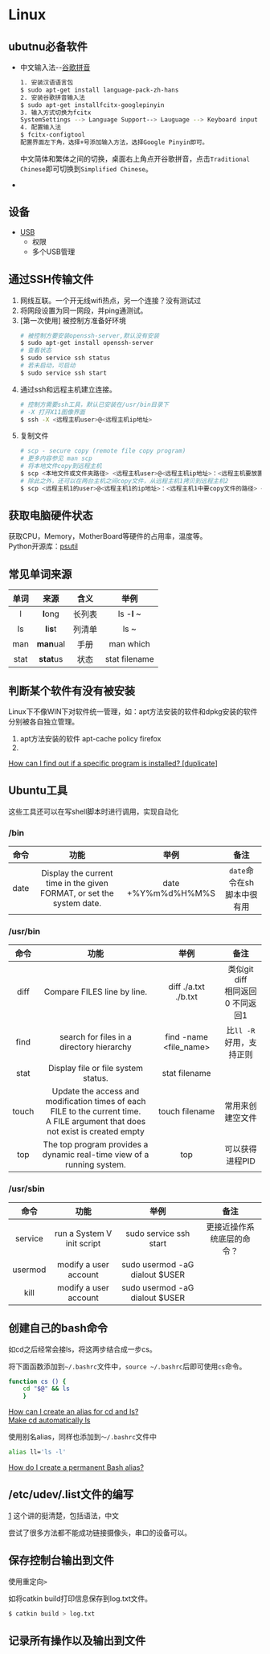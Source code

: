 # Linux

## ubutnu必备软件

* 中文输入法--[谷歌拼音](https://blog.csdn.net/lybhit/article/details/78663731)
    ``` bash
    1. 安装汉语语言包
    $ sudo apt-get install language-pack-zh-hans
    2. 安装谷歌拼音输入法
    $ sudo apt-get installfcitx-googlepinyin
    3. 输入方式切换为fcitx
    SystemSettings --> Language Support--> Lauguage --> Keyboard input method system中选择fcitx，重启或注销，重新进入。
    4. 配置输入法
    $ fcitx-configtool
    配置界面左下角，选择+号添加输入方法，选择Google Pinyin即可。
    ```
    中文简体和繁体之间的切换，桌面右上角点开谷歌拼音，点击`Traditional Chinese`即可切换到`Simplified Chinese`。

* 

## 设备

* [USB](./dev_usb.md)  
  * 权限
  * 多个USB管理 


## 通过SSH传输文件

1. 网线互联。一个开无线wifi热点，另一个连接？没有测试过
2. 将网段设置为同一网段，并ping通测试。
3. [第一次使用] 被控制方准备好环境    
    ``` bash
    # 被控制方要安装openssh-server,默认没有安装
    $ sudo apt-get install openssh-server
    # 查看状态
    $ sudo service ssh status
    # 若未启动，可启动
    $ sudo service ssh start
    ```
4. 通过ssh和远程主机建立连接。
    ``` bash
    # 控制方需要ssh工具，默认已安装在/usr/bin目录下
    # -X 打开X11图像界面
    $ ssh -X <远程主机user>@<远程主机ip地址>
    ``` 
5. 复制文件
   ``` bash
   # scp - secure copy (remote file copy program)
   # 更多内容参见 man scp
   # 将本地文件copy到远程主机
   $ scp <本地文件或文件夹路径> <远程主机user>@<远程主机ip地址>：<远程主机要放置文件的路径>
   # 除此之外，还可以在两台主机之间copy文件，从远程主机1拷贝到远程主机2
   $ scp <远程主机1的user>@<远程主机1的ip地址>：<远程主机1中要copy文件的路径> <远程主机2的user>@<远程主机2的ip地址>：<远程主机2中欲放置文件的路径>
   ```

## 获取电脑硬件状态
获取CPU，Memory，MotherBoard等硬件的占用率，温度等。  
Python开源库：[psutil](https://github.com/giampaolo/psutil)

## 常见单词来源

|单词|来源|含义|举例|
|:---:|:---:|:---:|:---:|
|l|**l**ong|长列表|ls -**l** ~|
|ls|**l**i**s**t|列清单|ls ~|
|man|**man**ual|手册|man which|
|stat|**stat**us|状态|stat filename|


## 判断某个软件有没有被安装

Linux下不像WIN下对软件统一管理，如：apt方法安装的软件和dpkg安装的软件分别被各自独立管理。

1. apt方法安装的软件
   apt-cache policy firefox
2. 


[How can I find out if a specific program is installed? [duplicate]](https://askubuntu.com/questions/87415/how-can-i-find-out-if-a-specific-program-is-installed)

## Ubuntu工具

这些工具还可以在写shell脚本时进行调用，实现自动化

### /bin

|命令|功能|举例|备注|
|:--:|:--:|:--:|:--:|
|date|Display the current time in the given FORMAT, or set the system date.|date +%Y%m%d%H%M%S|`date`命令在sh脚本中很有用|



### /usr/bin

|命令|功能|举例|备注|
|:--:|:--:|:--:|:--:|
|diff|Compare FILES line by line.|diff ./a.txt ./b.txt|类似git diff </br> 相同返回0 不同返回1|
|find|search for files in a directory hierarchy|find -name <file_name>|比`ll -R`好用，支持正则|
|stat|Display file or file system status.|stat filename|
|touch|Update the access and modification times of each FILE to the current time.</br>  A FILE argument that does not exist is created empty|touch filename|常用来创建空文件|
|top|The  top program provides a dynamic real-time view of a running system.|top|可以获得进程PID|


### /usr/sbin

|命令|功能|举例|备注|
|:--:|:--:|:--:|:--:|
|service|run a System V init script|sudo service ssh start|更接近操作系统底层的命令？|
|usermod|modify a user account|sudo usermod -aG dialout $USER||
|kill|modify a user account|sudo usermod -aG dialout $USER||



## 创建自己的bash命令

如cd之后经常会接ls，将这两步结合成一步cs。  

将下面函数添加到`~/.bashrc`文件中，`source ~/.bashrc`后即可使用`cs`命令。

``` bash
function cs () {
    cd "$@" && ls
    }
```

[How can I create an alias for cd and ls?](https://askubuntu.com/questions/16106/how-can-i-create-an-alias-for-cd-and-ls)  
[Make cd automatically ls](https://unix.stackexchange.com/questions/20396/make-cd-automatically-ls)


使用别名alias，同样也添加到`～/.bashrc`文件中
``` bash
alias ll='ls -l'
```
[How do I create a permanent Bash alias?](https://askubuntu.com/questions/17536/how-do-i-create-a-permanent-bash-alias)

## /etc/udev/.list文件的编写

[1](https://www.ibm.com/developerworks/cn/linux/l-cn-udev/index.html) 这个讲的挺清楚，包括语法，中文

尝试了很多方法都不能成功链接摄像头，串口的设备可以。

## 保存控制台输出到文件

使用重定向`>`

如将catkin build打印信息保存到log.txt文件。
``` bash
$ catkin build > log.txt
```
## 记录所有操作以及输出到文件



